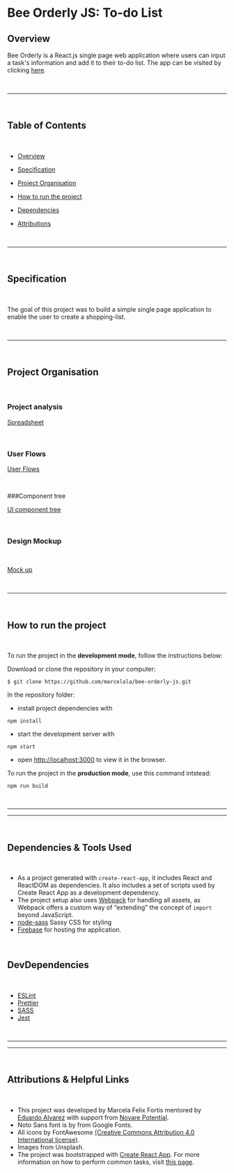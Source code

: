 # Bee Orderly JS: To-do List

## Overview

Bee Orderly is a React.js single page web application where users can input a task's information and add it to their to-do list.
The app can be visited by clicking [here](https://bee-orderly.web.app/).

<br/>

---

<br/>

## Table of Contents
<br/>

- [Overview](#overview)
- [Specification](#specification)
- [Project Organisation](#project-organisation)
- [How to run the project](#how-to-run-the-project)
- [Dependencies](#dependencies-&-tools-used)
- [Attributions](#attributions-&-helpful-links)

  <br/>

---

<br/>

## Specification
<br/>

The goal of this project was to build a simple single page application to enable the user to create a shopping-list.

<br/>

---
<br/>

## Project Organisation

<br/>


### Project analysis

[Spreadsheet](https://docs.google.com/spreadsheets/d/1GV6OP5lFfKMq8MCew-0BUv4B3-WTfFO8eHU4tGssnKg/edit?usp=sharing)


<br/>

### User Flows


[User Flows](https://whimsical.com/another-to-do-KWrPehJuEdhqw9zdrCSCfC)

<br/>


###Component tree
<br/>

[UI component tree](https://whimsical.com/another-to-do-KWrPehJuEdhqw9zdrCSCfC)

<br/>

### Design Mockup
<br/>

[Mock up](https://www.figma.com/file/t4BLSc8jsTSDOVRg1Xn7iQ/Another-to-do?node-id=1:7)
<br/>

<br/>

-----

<br/>

## How to run the project

<br/>

To run the project in the **development mode**, follow the instructions below:

Download or clone the repository in your computer:

```
$ git clone https://github.com/marcelala/bee-orderly-js.git
```

In the repository folder:

- install project dependencies with

```
npm install
```

- start the development server with

```
npm start
```

- open [http://localhost:3000](http://localhost:3000) to view it in the browser.

To run the project in the **production mode**, use this command intstead:

```
npm run build
```
<br/>

----
----

<br/>

## Dependencies & Tools Used

<br/>


- As a project generated with `create-react-app`, it includes React and ReactDOM as dependencies. It also includes a set of scripts used by Create React App as a development dependency.
- The project setup also uses [Webpack](https://webpack.js.org/) for handling all assets, as Webpack offers a custom way of “extending” the concept of `import` beyond JavaScript.
- [node-sass](https://github.com/sass/node-sass) Sassy CSS for styling
- [Firebase](https://firebase.google.com/) for hosting the application.

<br/>

## DevDependencies

<br/>

- [ESLint](https://eslint.org/)
- [Prettier](https://prettier.io/)
- [SASS](https://github.com/sass/sass)
- [Jest](https://jestjs.io/)

<br/>

-----
-----

<br/>

## Attributions & Helpful Links

<br/>

- This project was developed by Marcela Felix Fortis mentored by [Eduardo Alvarez](https://github.com/elalienx) with support from [Novare Potential]().
- Noto Sans font is by from Google Fonts.
- All icons by FontAwesome [(Creative Commons Attribution 4.0 International license)](https://fontawesome.com/license).
- Images from Unsplash.
- The project was bootstrapped with [Create React App](https://github.com/facebookincubator/create-react-app). For more information on how to perform common tasks, visit [this page](https://github.com/facebookincubator/create-react-app/blob/master/packages/react-scripts/template/README.md).
